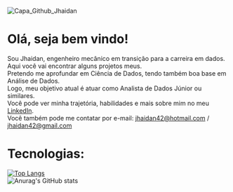 ![Capa_Github_Jhaidan](https://user-images.githubusercontent.com/94374033/203615929-6850c342-32fa-4f7c-be18-23849a978ce8.png)<br>
# Olá, seja bem vindo!<br>
Sou Jhaidan, engenheiro mecânico em transição para a carreira em dados.<br>
Aqui você vai encontrar alguns projetos meus.<br>
Pretendo me aprofundar em Ciência de Dados, tendo também boa base em Análise de Dados.<br>
Logo, meu objetivo atual é atuar como Analista de Dados Júnior ou similares.<br>
Você pode ver minha trajetória, habilidades e mais sobre mim no meu [LinkedIn](https://www.linkedin.com/in/jhaidan42/).<br>
Você também pode me contatar por e-mail: jhaidan42@hotmail.com / jhaidan42@gmail.com<br>

# Tecnologias:<br>

[![Top Langs](https://github-readme-stats.vercel.app/api/top-langs/?username=jhaidan42&layout=compact&theme=tokyonight)](https://github.com/anuraghazra/github-readme-stats)<br>
![Anurag's GitHub stats](https://github-readme-stats.vercel.app/api?username=jhaidan42&show_icons=true&theme=tokyonight)
